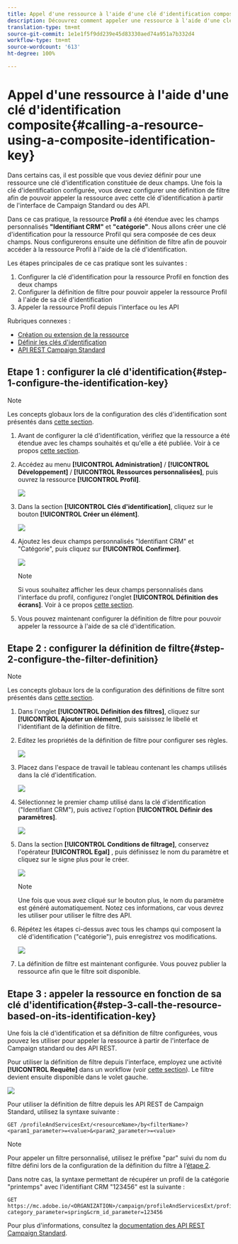 ```yaml
---
title: Appel d'une ressource à l'aide d'une clé d'identification composite
description: Découvrez comment appeler une ressource à l'aide d'une clé d'identification composite.
translation-type: tm+mt
source-git-commit: 1e1e1f5f9dd239e45d83330aed74a951a7b332d4
workflow-type: tm+mt
source-wordcount: '613'
ht-degree: 100%

---
```



# Appel d&#39;une ressource à l&#39;aide d&#39;une clé d&#39;identification composite{#calling-a-resource-using-a-composite-identification-key}

Dans certains cas, il est possible que vous deviez définir pour une ressource une clé d&#39;identification constituée de deux champs. Une fois la clé d&#39;identification configurée, vous devez configurer une définition de filtre afin de pouvoir appeler la ressource avec cette clé d&#39;identification à partir de l&#39;interface de Campaign Standard ou des API.

Dans ce cas pratique, la ressource **Profil** a été étendue avec les champs personnalisés **&quot;Identifiant CRM&quot;** et **&quot;catégorie&quot;**. Nous allons créer une clé d&#39;identification pour la ressource Profil qui sera composée de ces deux champs. Nous configurerons ensuite une définition de filtre afin de pouvoir accéder à la ressource Profil à l&#39;aide de la clé d&#39;identification.

Les étapes principales de ce cas pratique sont les suivantes :

1. Configurer la clé d&#39;identification pour la ressource Profil en fonction des deux champs
1. Configurer la définition de filtre pour pouvoir appeler la ressource Profil à l&#39;aide de sa clé d&#39;identification
1. Appeler la ressource Profil depuis l&#39;interface ou les API

Rubriques connexes :

* [Création ou extension de la ressource](../../developing/using/creating-or-extending-the-resource.md)
* [Définir les clés d&#39;identification ](../../developing/using/configuring-the-resource-s-data-structure.md#defining-identification-keys)
* [API REST Campaign Standard](../../api/using/get-started-apis.md)

## Etape 1 : configurer la clé d&#39;identification{#step-1-configure-the-identification-key}

>[!NOTE]
> Les concepts globaux lors de la configuration des clés d&#39;identification sont présentés dans [cette section](../../developing/using/configuring-the-resource-s-data-structure.md#defining-identification-keys).

1. Avant de configurer la clé d&#39;identification, vérifiez que la ressource a été étendue avec les champs souhaités et qu&#39;elle a été publiée. Voir à ce propos [cette section](../../developing/using/creating-or-extending-the-resource.md).

1. Accédez au menu **[!UICONTROL Administration]** / **[!UICONTROL Développement]** / **[!UICONTROL Ressources personnalisées]**, puis ouvrez la ressource **[!UICONTROL Profil]**.

   ![](assets/uc_idkey1.png)

1. Dans la section **[!UICONTROL Clés d&#39;identification]**, cliquez sur le bouton **[!UICONTROL Créer un élément]**.

   ![](assets/uc_idkey2.png)

1. Ajoutez les deux champs personnalisés &quot;Identifiant CRM&quot; et &quot;Catégorie&quot;, puis cliquez sur **[!UICONTROL Confirmer]**.

   ![](assets/uc_idkey3.png)

   >[!NOTE]
   > Si vous souhaitez afficher les deux champs personnalisés dans l&#39;interface du profil, configurez l&#39;onglet **[!UICONTROL Définition des écrans]**. Voir à ce propos [cette section](../../developing/using/configuring-the-screen-definition.md).

1. Vous pouvez maintenant configurer la définition de filtre pour pouvoir appeler la ressource à l&#39;aide de sa clé d&#39;identification.

## Etape 2 : configurer la définition de filtre{#step-2-configure-the-filter-definition}

>[!NOTE]
> Les concepts globaux lors de la configuration des définitions de filtre sont présentés dans [cette section](../../developing/using/configuring-filter-definition.md).

1. Dans l&#39;onglet **[!UICONTROL Définition des filtres]**, cliquez sur **[!UICONTROL Ajouter un élément]**, puis saisissez le libellé et l&#39;identifiant de la définition de filtre.

1. Editez les propriétés de la définition de filtre pour configurer ses règles.

   ![](assets/uc_idkey4.png)

1. Placez dans l&#39;espace de travail le tableau contenant les champs utilisés dans la clé d&#39;identification.

   ![](assets/uc_idkey5.png)

1. Sélectionnez le premier champ utilisé dans la clé d&#39;identification (&quot;Identifiant CRM&quot;), puis activez l&#39;option **[!UICONTROL Définir des paramètres]**.

   ![](assets/uc_idkey6.png)

1. Dans la section **[!UICONTROL Conditions de filtrage]**, conservez l&#39;opérateur **[!UICONTROL Egal]** , puis définissez le nom du paramètre et cliquez sur le signe plus pour le créer.

   ![](assets/uc_idkey7.png)

   >[!NOTE]
   > Une fois que vous avez cliqué sur le bouton plus, le nom du paramètre est généré automatiquement. Notez ces informations, car vous devrez les utiliser pour utiliser le filtre des API.

1. Répétez les étapes ci-dessus avec tous les champs qui composent la clé d&#39;identification (&quot;catégorie&quot;), puis enregistrez vos modifications.

   ![](assets/uc_idkey8.png)

1. La définition de filtre est maintenant configurée. Vous pouvez publier la ressource afin que le filtre soit disponible.

## Etape 3 : appeler la ressource en fonction de sa clé d&#39;identification{#step-3-call-the-resource-based-on-its-identification-key}

Une fois la clé d&#39;identification et sa définition de filtre configurées, vous pouvez les utiliser pour appeler la ressource à partir de l&#39;interface de Campaign standard ou des API REST.

Pour utiliser la définition de filtre depuis l&#39;interface, employez une activité **[!UICONTROL Requête]** dans un workflow (voir [cette section](../../automating/using/query.md)). Le filtre devient ensuite disponible dans le volet gauche.

![](assets/uc_idkey9.png)

Pour utiliser la définition de filtre depuis les API REST de Campaign Standard, utilisez la syntaxe suivante :

```
GET /profileAndServicesExt/<resourceName>/by<filterName>?<param1_parameter>=<value>&<param2_parameter>=<value>
```

>[!NOTE]
>Pour appeler un filtre personnalisé, utilisez le préfixe &quot;par&quot; suivi du nom du filtre défini lors de la configuration de la définition du filtre à l’[étape 2](../../developing/using/uc-calling-resource-id-key.md#step-2-configure-the-filter-definition).

Dans notre cas, la syntaxe permettant de récupérer un profil de la catégorie &quot;printemps&quot; avec l&#39;identifiant CRM &quot;123456&quot; est la suivante :

```
GET https://mc.adobe.io/<ORGANIZATION>/campaign/profileAndServicesExt/profile/byidentification_key?category_parameter=spring&crm_id_parameter=123456
```

Pour plus d&#39;informations, consultez la [documentation des API REST Campaign Standard](../../api/using/filtering.md).